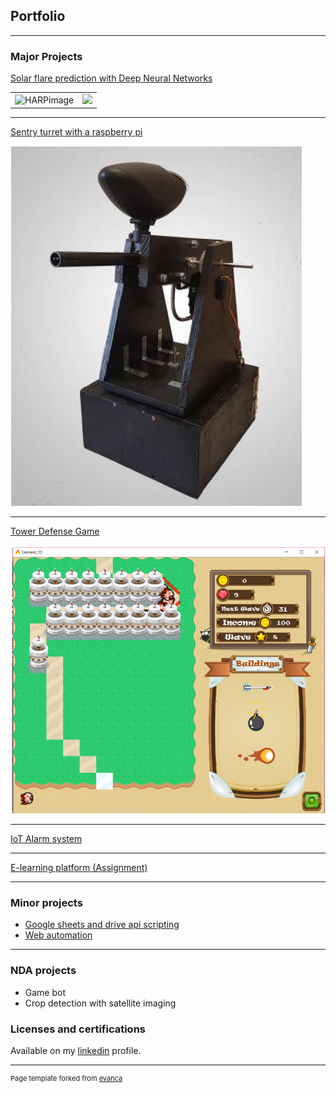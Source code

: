 ## Portfolio

---

### Major Projects

[Solar flare prediction with Deep Neural Networks](./projects/flare_prediction/solarflares.md)

|  | |
|---|---|
| <img src="https://sdo.gsfc.nasa.gov/assets/img/latest/latest_1024_HMIBC.jpg" alt="HARPimage" width="300"/> | <img src="http://sdo.gsfc.nasa.gov/assets/img/latest/latest_512_0171.jpg" width="300"> |

---
[Sentry turret with a raspberry pi](https://github.com/Dewald928/PiSentryTurret)

<img src="./projects/sentry/sentry.PNG?raw=true"/>

---

[Tower Defense Game](https://github.com/Dewald928/TD_Game)

<img src="./projects/TD/TD.PNG?raw=true"/>

---

[IoT Alarm system](https://github.com/Dewald928/Alarm-System)

---

[E-learning platform (Assignment)](https://github.com/Dewald928/TestV3)

---



### Minor projects

- [Google sheets and drive api scripting](https://github.com/Dewald928/gsheet_scripts)
- [Web automation](https://github.com/Dewald928/get-springer-books)

---

### NDA projects

- Game bot
- Crop detection with satellite imaging

### Licenses and certifications
Available on my [linkedin](https://www.linkedin.com/in/dewald-k-6a080298/) profile.


---
<p style="font-size:11px">Page template forked from <a href="https://github.com/evanca/quick-portfolio">evanca</a></p>
<!-- Remove above link if you don't want to attribute -->
